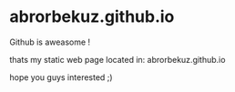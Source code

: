 # abrorbekuz.github.io

Github is aweasome !

thats my static web page
located in: abrorbekuz.github.io

hope you guys interested ;)

